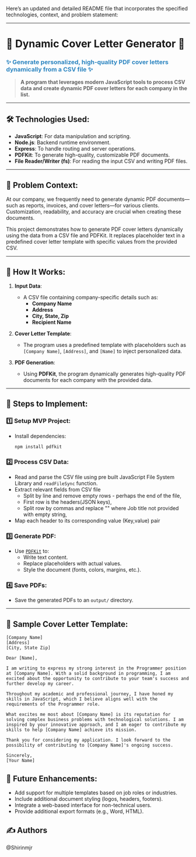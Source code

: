 Here’s an updated and detailed README file that incorporates the specified technologies, context, and problem statement:

---

# 🌟 **Dynamic Cover Letter Generator** 🌟

<h3 style="color: #2E86C1;"><strong>✨ Generate personalized, high-quality PDF cover letters dynamically from a CSV file ✨</strong></h3>

> **A program that leverages modern JavaScript tools to process CSV data and create dynamic PDF cover letters for each company in the list.**

---

## 🛠️ **Technologies Used:**

- **JavaScript**: For data manipulation and scripting.
- **Node.js**: Backend runtime environment.
- **Express**: To handle routing and server operations.
- **PDFKit**: To generate high-quality, customizable PDF documents.
- **File Reader/Writer (fs)**: For reading the input CSV and writing PDF files.

---

## 🧐 **Problem Context**:

At our company, we frequently need to generate dynamic PDF documents—such as reports, invoices, and cover letters—for various clients. Customization, readability, and accuracy are crucial when creating these documents.

This project demonstrates how to generate PDF cover letters dynamically using the data from a CSV file and PDFKit. It replaces placeholder text in a predefined cover letter template with specific values from the provided CSV.

---

## 🚀 **How It Works**:

1. **Input Data**:

   - A CSV file containing company-specific details such as:
     - **Company Name**
     - **Address**
     - **City, State, Zip**
     - **Recipient Name**

2. **Cover Letter Template**:

   - The program uses a predefined template with placeholders such as `[Company Name]`, `[Address]`, and `[Name]` to inject personalized data.

3. **PDF Generation**:
   - Using **PDFKit**, the program dynamically generates high-quality PDF documents for each company with the provided data.

---

## 📑 **Steps to Implement**:

### 1️⃣ **Setup MVP Project**:

- Install dependencies:
  ```bash
  npm install pdfkit
  ```

### 2️⃣ **Process CSV Data**:

- Read and parse the CSV file using pre built JavaScript File System Library and `readFileSync` function.
- Extract relevant fields from CSV file
  - Split by line and remove empty rows - perhaps the end of the file,
  - First row is the headers(JSON keys),
  - Split row by commas and replace "" where Job title not provided with empty string,
- Map each header to its corresponding value (Key,value) pair

### 3️⃣ **Generate PDF**:

- Use [`PDFKit`](https://pdfkit.org/) to:
  - Write text content.
  - Replace placeholders with actual values.
  - Style the document (fonts, colors, margins, etc.).

### 4️⃣ **Save PDFs**:

- Save the generated PDFs to an `output/` directory.

---

## 📄 **Sample Cover Letter Template**:

```plaintext
[Company Name]
[Address]
[City, State Zip]

Dear [Name],

I am writing to express my strong interest in the Programmer position at [Company Name]. With a solid background in programming, I am excited about the opportunity to contribute to your team's success and further develop my career.

Throughout my academic and professional journey, I have honed my skills in JavaScript, which I believe aligns well with the requirements of the Programmer role.

What excites me most about [Company Name] is its reputation for solving complex business problems with technological solutions. I am inspired by your innovative approach, and I am eager to contribute my skills to help [Company Name] achieve its mission.

Thank you for considering my application. I look forward to the possibility of contributing to [Company Name]'s ongoing success.

Sincerely,
[Your Name]
```

## 🎯 **Future Enhancements**:

- Add support for multiple templates based on job roles or industries.
- Include additional document styling (logos, headers, footers).
- Integrate a web-based interface for non-technical users.
- Provide additional export formats (e.g., Word, HTML).

## ✍️ Authors
@Shirinmjr

